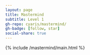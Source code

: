 ```yaml
---
layout: page
title: Mastermind
subtitle: Level 1
gh-repo: cyaris/mastermind/
gh-badge: [follow, star]
social-share: true
---
```


{% include /mastermind/main.html %}
